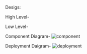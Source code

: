 Desigs:

High Level-

Low Level-

Component Diagram-
![component](https://user-images.githubusercontent.com/78848590/110652292-3ebb8200-81e2-11eb-9356-3d276e5f68e3.png)
 
Deployment Daigram-
![deployment](https://user-images.githubusercontent.com/78848590/110652514-7296a780-81e2-11eb-94d0-624132f8430e.png)

